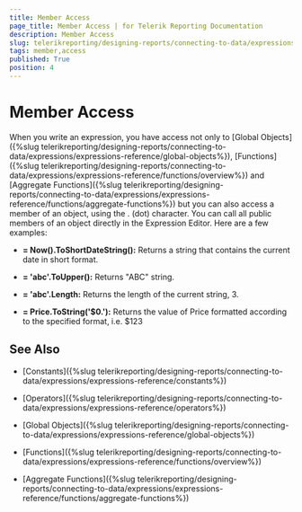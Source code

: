 ```yaml
---
title: Member Access
page_title: Member Access | for Telerik Reporting Documentation
description: Member Access
slug: telerikreporting/designing-reports/connecting-to-data/expressions/expressions-reference/member-access
tags: member,access
published: True
position: 4
---
```


# Member Access



When you write an expression, you have access not only to [Global Objects]({%slug telerikreporting/designing-reports/connecting-to-data/expressions/expressions-reference/global-objects%}),        	[Functions]({%slug telerikreporting/designing-reports/connecting-to-data/expressions/expressions-reference/functions/overview%}) and [Aggregate Functions]({%slug telerikreporting/designing-reports/connecting-to-data/expressions/expressions-reference/functions/aggregate-functions%})     	but you can also access a member of an object, using the . (dot) character. You can call all public members of an object directly     	in the Expression Editor. Here are a few examples:     	     	 

*  __= Now().ToShortDateString():__  Returns a string that contains the current date in short format.

*  __= 'abc'.ToUpper():__  Returns "ABC" string.

*  __= 'abc'.Length:__  Returns the length of the current string, 3.

*  __= Price.ToString('$0.'):__  Returns the value of Price formatted according to the specified format, i.e. $123

## See Also


 * [Constants]({%slug telerikreporting/designing-reports/connecting-to-data/expressions/expressions-reference/constants%})

 * [Operators]({%slug telerikreporting/designing-reports/connecting-to-data/expressions/expressions-reference/operators%})

 * [Global Objects]({%slug telerikreporting/designing-reports/connecting-to-data/expressions/expressions-reference/global-objects%})

 * [Functions]({%slug telerikreporting/designing-reports/connecting-to-data/expressions/expressions-reference/functions/overview%})

 * [Aggregate Functions]({%slug telerikreporting/designing-reports/connecting-to-data/expressions/expressions-reference/functions/aggregate-functions%})
